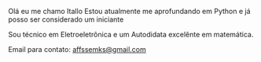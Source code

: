 Olá eu me chamo Itallo
Estou atualmente me aprofundando em Python e já posso ser considerado um iniciante

Sou técnico em Eletroeletrônica e um Autodidata excelênte em matemática.

Email para contato: affssemks@gmail.com




